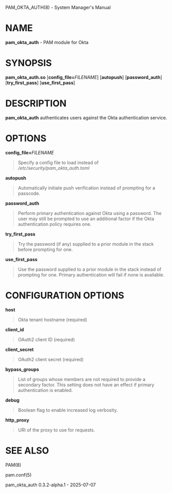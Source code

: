 PAM\_OKTA\_AUTH(8) - System Manager's Manual

# NAME

**pam\_okta\_auth** - PAM module for Okta

# SYNOPSIS

**pam\_okta\_auth.so**
\[**config\_file=**&zwnj;*FILENAME*]
\[**autopush**]
\[**password\_auth**]
\[**try\_first\_pass**]
\[**use\_first\_pass**]

# DESCRIPTION

**pam\_okta\_auth**
authenticates users against the Okta authentication service.

# OPTIONS

**config\_file=**&zwnj;*FILENAME*

> Specify a config file to load instead of
> */etc/security/pam\_okta\_auth.toml*

**autopush**

> Automatically initiate push verification instead of prompting for a passcode.

**password\_auth**

> Perform primary authentication against Okta using a password.
> The user may still be prompted to use an additional factor if the Okta
> authentication policy requires one.

**try\_first\_pass**

> Try the password (if any) supplied to a prior module in the stack before
> prompting for one.

**use\_first\_pass**

> Use the password supplied to a prior module in the stack instead of prompting
> for one.
> Primary authentication will fail if none is available.

# CONFIGURATION OPTIONS

**host**

> Okta tenant hostname (required)

**client\_id**

> OAuth2 client ID (required)

**client\_secret**

> OAuth2 client secret (required)

**bypass\_groups**

> List of groups whose members are not required to provide a secondary factor.
> This setting does not have an effect if primary authentication is enabled.

**debug**

> Boolean flag to enable increased log verbosity.

**http\_proxy**

> URI of the proxy to use for requests.

# SEE ALSO

PAM(8)

pam.conf(5)

pam\_okta\_auth 0.3.2-alpha.1 - 2025-07-07
